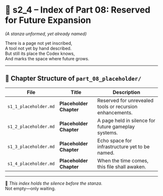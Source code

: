 <!-- Save to: shagi_archives/appendices/appendix_b_core_game_dev_tools/part_01_index/s2_4_index_of_part_08_placeholder.md -->

# 📘 s2_4 – Index of Part 08: Reserved for Future Expansion  
*(A stanza unformed, yet already named)*

There is a page not yet inscribed,  
A tool not yet by hand described.  
But still its place the Codex knows,  
And marks the space where future grows.  

---

## 🧭 Chapter Structure of `part_08_placeholder/`

| File | Title | Description |
|------|-------|-------------|
| `s1_1_placeholder.md` | **Placeholder Chapter** | Reserved for unrevealed tools or recursion enhancements. |
| `s1_2_placeholder.md` | **Placeholder Chapter** | A page held in silence for future gameplay systems. |
| `s1_3_placeholder.md` | **Placeholder Chapter** | Echo space for infrastructure yet to be named. |
| `s1_4_placeholder.md` | **Placeholder Chapter** | When the time comes, this file shall awaken. |

---

📜 *This index holds the silence before the stanza.*  
Not empty—only waiting.
